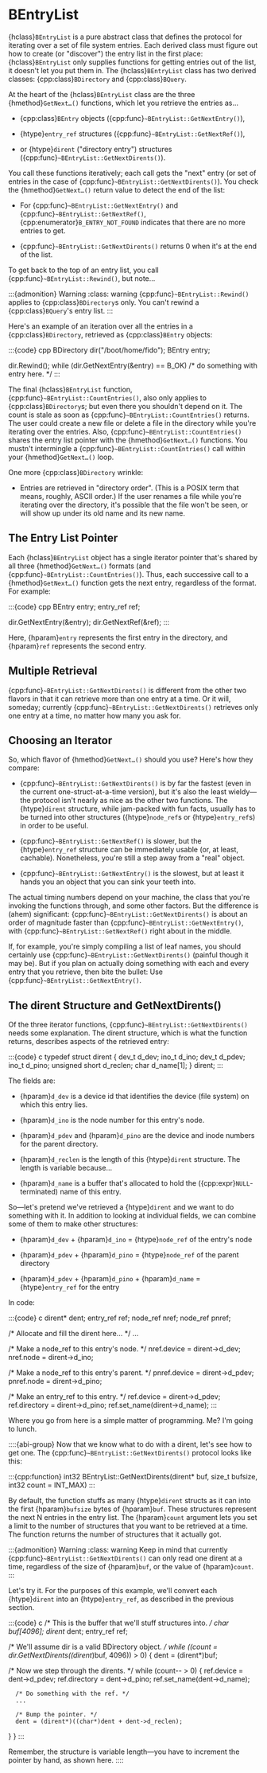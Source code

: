 # BEntryList

{hclass}`BEntryList` is a pure abstract class that defines the protocol
for iterating over a set of file system entries. Each derived class must
figure out how to create (or "discover") the entry list in the first place:
{hclass}`BEntryList` only supplies functions for getting entries out of the
list, it doesn't let you put them in. The {hclass}`BEntryList` class has
two derived classes: {cpp:class}`BDirectory` and {cpp:class}`BQuery`.

At the heart of the {hclass}`BEntryList` class are the three
{hmethod}`GetNext…()` functions, which let you retrieve the entries as…

- {cpp:class}`BEntry` objects ({cpp:func}`~BEntryList::GetNextEntry()`),

- {htype}`entry_ref` structures ({cpp:func}`~BEntryList::GetNextRef()`),

- or {htype}`dirent` ("directory entry") structures
({cpp:func}`~BEntryList::GetNextDirents()`).

You call these functions iteratively; each call gets the "next" entry (or
set of entries in the case of {cpp:func}`~BEntryList::GetNextDirents()`).
You check the {hmethod}`GetNext…()` return value to detect the end of the
list:

- For {cpp:func}`~BEntryList::GetNextEntry()` and
{cpp:func}`~BEntryList::GetNextRef()`, {cpp:enumerator}`B_ENTRY_NOT_FOUND`
indicates that there are no more entries to get.

- {cpp:func}`~BEntryList::GetNextDirents()` returns 0 when it's at the end
of the list.

To get back to the top of an entry list, you call
{cpp:func}`~BEntryList::Rewind()`, but note…

:::{admonition} Warning
:class: warning
{cpp:func}`~BEntryList::Rewind()` applies to {cpp:class}`BDirectory`s
only. You can't rewind a {cpp:class}`BQuery`'s entry list.
:::

Here's an example of an iteration over all the entries in a
{cpp:class}`BDirectory`, retrieved as {cpp:class}`BEntry` objects:

:::{code} cpp
BDirectory dir("/boot/home/fido");
BEntry entry;

dir.Rewind();
while (dir.GetNextEntry(&entry) == B_OK)
   /* do something with entry here. */
:::

The final {hclass}`BEntryList` function,
{cpp:func}`~BEntryList::CountEntries()`, also only applies to
{cpp:class}`BDirectory`s; but even there you shouldn't depend on it. The
count is stale as soon as {cpp:func}`~BEntryList::CountEntries()` returns.
The user could create a new file or delete a file in the directory while
you're iterating over the entries. Also,
{cpp:func}`~BEntryList::CountEntries()` shares the entry list pointer with
the {hmethod}`GetNext…()` functions. You mustn't intermingle a
{cpp:func}`~BEntryList::CountEntries()` call within your
{hmethod}`GetNext…()` loop.

One more {cpp:class}`BDirectory` wrinkle:

- Entries are retrieved in "directory order". (This is a POSIX term that
means, roughly, ASCII order.) If the user renames a file while you're
iterating over the directory, it's possible that the file won't be seen, or
will show up under its old name and its new name.

## The Entry List Pointer

Each {hclass}`BEntryList` object has a single iterator pointer that's
shared by all three {hmethod}`GetNext…()` formats (and
{cpp:func}`~BEntryList::CountEntries()`). Thus, each successive call to a
{hmethod}`GetNext…()` function gets the next entry, regardless of the
format. For example:

:::{code} cpp
BEntry entry;
entry_ref ref;

dir.GetNextEntry(&entry);
dir.GetNextRef(&ref);
:::

Here, {hparam}`entry` represents the first entry in the directory, and
{hparam}`ref` represents the second entry.

## Multiple Retrieval

{cpp:func}`~BEntryList::GetNextDirents()` is different from the other two
flavors in that it can retrieve more than one entry at a time. Or it will,
someday; currently {cpp:func}`~BEntryList::GetNextDirents()` retrieves only
one entry at a time, no matter how many you ask for.

## Choosing an Iterator

So, which flavor of {hmethod}`GetNext…()` should you use? Here's how they
compare:

- {cpp:func}`~BEntryList::GetNextDirents()` is by far the fastest (even in
the current one-struct-at-a-time version), but it's also the least
wieldy—the protocol isn't nearly as nice as the other two functions. The
{htype}`dirent` structure, while jam-packed with fun facts, usually has to
be turned into other structures ({htype}`node_ref`s or {htype}`entry_ref`s)
in order to be useful.

- {cpp:func}`~BEntryList::GetNextRef()` is slower, but the
{htype}`entry_ref` structure can be immediately usable (or, at least,
cachable). Nonetheless, you're still a step away from a "real" object.

- {cpp:func}`~BEntryList::GetNextEntry()` is the slowest, but at least it
hands you an object that you can sink your teeth into.

The actual timing numbers depend on your machine, the class that you're
invoking the functions through, and some other factors. But the difference
is (ahem) significant: {cpp:func}`~BEntryList::GetNextDirents()` is about
an order of magnitude faster than {cpp:func}`~BEntryList::GetNextEntry()`,
with {cpp:func}`~BEntryList::GetNextRef()` right about in the middle.

If, for example, you're simply compiling a list of leaf names, you should
certainly use {cpp:func}`~BEntryList::GetNextDirents()` (painful though it
may be). But if you plan on actually doing something with each and every
entry that you retrieve, then bite the bullet: Use
{cpp:func}`~BEntryList::GetNextEntry()`.

## The dirent Structure and GetNextDirents()

Of the three iterator functions, {cpp:func}`~BEntryList::GetNextDirents()`
needs some explanation. The dirent structure, which is what the function
returns, describes aspects of the retrieved entry:

:::{code} c
typedef struct dirent {
   dev_t d_dev;
   ino_t d_ino;
   dev_t d_pdev;
   ino_t d_pino;
   unsigned short d_reclen;
   char d_name[1];
} dirent;
:::

The fields are:

- {hparam}`d_dev` is a device id that identifies the device (file system) on
which this entry lies.

- {hparam}`d_ino` is the node number for this entry's node.

- {hparam}`d_pdev` and {hparam}`d_pino` are the device and inode numbers for
the parent directory.

- {hparam}`d_reclen` is the length of this {htype}`dirent` structure. The
length is variable because…

- {hparam}`d_name` is a buffer that's allocated to hold the
({cpp:expr}`NULL`-terminated) name of this entry.

So—let's pretend we've retrieved a {htype}`dirent` and we want to do
something with it. In addition to looking at individual fields, we can
combine some of them to make other structures:

- {hparam}`d_dev` + {hparam}`d_ino` = {htype}`node_ref` of the entry's node

- {hparam}`d_pdev` + {hparam}`d_pino` = {htype}`node_ref` of the parent
directory

- {hparam}`d_pdev` + {hparam}`d_pino` + {hparam}`d_name` =
{htype}`entry_ref` for the entry

In code:

:::{code} c
dirent* dent;
entry_ref ref;
node_ref nref;
node_ref pnref;

/* Allocate and fill the dirent here... */
...

/* Make a node_ref to this entry's node. */
nref.device = dirent->d_dev;
nref.node = dirent->d_ino;

/* Make a node_ref to this entry's parent. */
pnref.device = dirent->d_pdev;
pnref.node = dirent->d_pino;

/* Make an entry_ref to this entry. */
ref.device = dirent->d_pdev;
ref.directory = dirent->d_pino;
ref.set_name(dirent->d_name);
:::

Where you go from here is a simple matter of programming. Me? I'm going to
lunch.

::::{abi-group}
Now that we know what to do with a dirent, let's see how to get one. The
{cpp:func}`~BEntryList::GetNextDirents()` protocol looks like this:

:::{cpp:function} int32 BEntryList::GetNextDirents(dirent* buf, size_t bufsize, int32 count = INT_MAX)
:::

By default, the function stuffs as many {htype}`dirent` structs as it can
into the first {hparam}`bufsize` bytes of {hparam}`buf`. These structures
represent the next N entries in the entry list. The {hparam}`count`
argument lets you set a limit to the number of structures that you want to
be retrieved at a time. The function returns the number of structures that
it actually got.

:::{admonition} Warning
:class: warning
Keep in mind that currently {cpp:func}`~BEntryList::GetNextDirents()` can
only read one dirent at a time, regardless of the size of {hparam}`buf`, or
the value of {hparam}`count`.
:::

Let's try it. For the purposes of this example, we'll convert each
{htype}`dirent` into an {htype}`entry_ref`, as described in the previous
section.

:::{code} c
/* This is the buffer that we'll stuff structures into. */
char buf[4096];
dirent* dent;
entry_ref ref;

/* We'll assume dir is a valid BDirectory object. */
while ((count = dir.GetNextDirents((dirent*)buf, 4096)) > 0) {
   dent = (dirent*)buf;

   /* Now we step through the dirents. */
   while (count-- > 0) {
      ref.device = dent->d_pdev;
      ref.directory = dent->d_pino;
      ref.set_name(dent->d_name);

      /* Do something with the ref. */
      ...

      /* Bump the pointer. */
      dent = (dirent*)((char*)dent + dent->d_reclen);
   }
}
:::

Remember, the structure is variable length—you have to increment the
pointer by hand, as shown here.
::::
